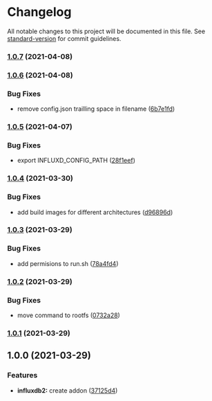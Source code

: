 # Changelog

All notable changes to this project will be documented in this file. See [standard-version](https://github.com/conventional-changelog/standard-version) for commit guidelines.

### [1.0.7](https://github.com/AlejandroHerr/home-assistant-addon-influxdb2/compare/v1.0.6...v1.0.7) (2021-04-08)

### [1.0.6](https://github.com/AlejandroHerr/home-assistant-addon-influxdb2/compare/v1.0.5...v1.0.6) (2021-04-08)


### Bug Fixes

* remove config.json trailling space in filename ([6b7e1fd](https://github.com/AlejandroHerr/home-assistant-addon-influxdb2/commit/6b7e1fd8623b196062c734cc5e17d4ca6e199e9c))

### [1.0.5](https://github.com/AlejandroHerr/home-assistant-addon-influxdb2/compare/v1.0.4...v1.0.5) (2021-04-07)


### Bug Fixes

* export INFLUXD_CONFIG_PATH ([28f1eef](https://github.com/AlejandroHerr/home-assistant-addon-influxdb2/commit/28f1eef98c1f42813ca8099268196d35ee197763))

### [1.0.4](https://github.com/AlejandroHerr/home-assistant-addon-influxdb2/compare/v1.0.3...v1.0.4) (2021-03-30)


### Bug Fixes

* add build images for different architectures ([d96896d](https://github.com/AlejandroHerr/home-assistant-addon-influxdb2/commit/d96896d80a4de29b341ea4b95bdd9f4fb65ef728))

### [1.0.3](https://github.com/AlejandroHerr/home-assistant-addon-influxdb2/compare/v1.0.2...v1.0.3) (2021-03-29)


### Bug Fixes

* add permisions to run.sh ([78a4fd4](https://github.com/AlejandroHerr/home-assistant-addon-influxdb2/commit/78a4fd4d5d95a184f9c227541b3f786f170c1e8e))

### [1.0.2](https://github.com/AlejandroHerr/home-assistant-addon-influxdb2/compare/v1.0.1...v1.0.2) (2021-03-29)


### Bug Fixes

* move command to rootfs ([0732a28](https://github.com/AlejandroHerr/home-assistant-addon-influxdb2/commit/0732a2857bc45ea72e4062c324bbe406e1e5c3e2))

### [1.0.1](https://github.com/AlejandroHerr/home-assistant-addon-influxdb2/compare/v1.0.0...v1.0.1) (2021-03-29)

## 1.0.0 (2021-03-29)


### Features

* **influxdb2:** create addon ([37125d4](https://github.com/AlejandroHerr/home-assistant-addon-influxdb2/commit/37125d41f533653482e9fa175f2101f969fa8781))
